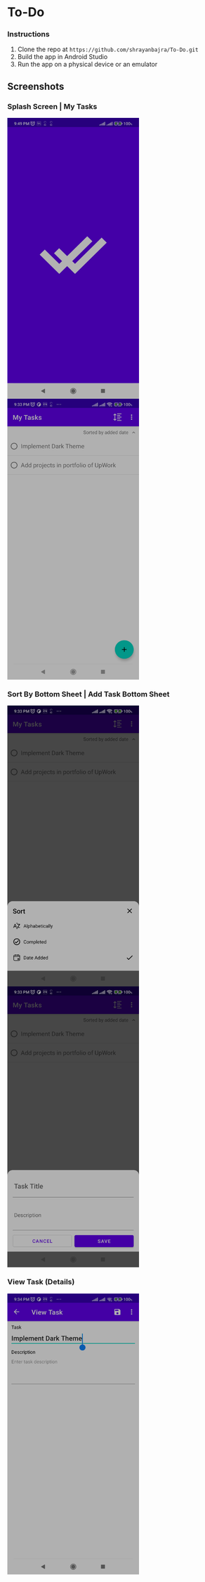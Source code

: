 # To-Do #

### Instructions ###
1. Clone the repo at `https://github.com/shrayanbajra/To-Do.git`
2. Build the app in Android Studio
3. Run the app on a physical device or an emulator

## Screenshots ##
### Splash Screen | My Tasks ###
<img src="screenshots/0_splash_screen.jpg" align="left" width="300" height="640">
<img src="screenshots/1_my_tasks.jpg" align="center" width="300" height="640">

### Sort By Bottom Sheet | Add Task Bottom Sheet ###
<img src="screenshots/2_sort_by.jpg" align="left" width="300" height="640">
<img src="screenshots/3_add_task.jpg" align="center" width="300" height="640">

### View Task (Details) ###
<img src="screenshots/4_view_task.jpg" align="left" width="300" height="640">
